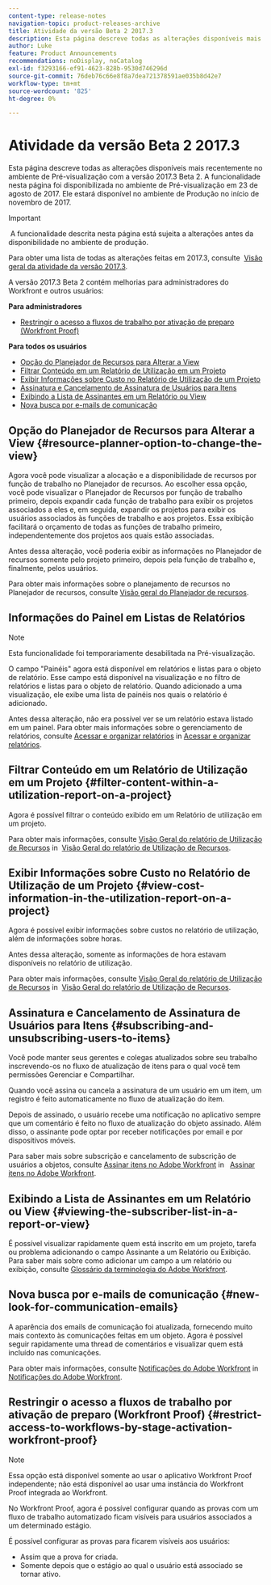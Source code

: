 ```yaml
---
content-type: release-notes
navigation-topic: product-releases-archive
title: Atividade da versão Beta 2 2017.3
description: Esta página descreve todas as alterações disponíveis mais recentemente no ambiente de Pré-visualização com a versão 2017.3 Beta 2. A funcionalidade nesta página foi disponibilizada no ambiente de Pré-visualização em 23 de agosto de 2017. Ele estará disponível no ambiente de Produção no início de novembro de 2017.
author: Luke
feature: Product Announcements
recommendations: noDisplay, noCatalog
exl-id: f3293166-ef91-4623-828b-9530d746296d
source-git-commit: 76deb76c66e8f8a7dea721378591ae035b8d42e7
workflow-type: tm+mt
source-wordcount: '825'
ht-degree: 0%

---
```


# Atividade da versão Beta 2 2017.3

Esta página descreve todas as alterações disponíveis mais recentemente no ambiente de Pré-visualização com a versão 2017.3 Beta 2. A funcionalidade nesta página foi disponibilizada no ambiente de Pré-visualização em 23 de agosto de 2017. Ele estará disponível no ambiente de Produção no início de novembro de 2017.

>[!IMPORTANT]
>
> A funcionalidade descrita nesta página está sujeita a alterações antes da disponibilidade no ambiente de produção.

Para obter uma lista de todas as alterações feitas em 2017.3, consulte  [Visão geral da atividade da versão 2017.3](../../../../product-announcements/product-releases/quarterly-release-archive/2017.3-release-activity/2017.3-release-activity-overview.md).

A versão 2017.3 Beta 2 contém melhorias para administradores do Workfront e outros usuários:

**Para administradores**

* [Restringir o acesso a fluxos de trabalho por ativação de preparo (Workfront Proof)](#restrict-access-to-workflows-by-stage-activation-workfront-proof)

**Para todos os usuários**

* [Opção do Planejador de Recursos para Alterar a View](#resource-planner-option-to-change-the-view)
* [Filtrar Conteúdo em um Relatório de Utilização em um Projeto](#filter-content-within-a-utilization-report-on-a-project)
* [Exibir Informações sobre Custo no Relatório de Utilização de um Projeto](#view-cost-information-in-the-utilization-report-on-a-project)
* [Assinatura e Cancelamento de Assinatura de Usuários para Itens](#subscribing-and-unsubscribing-users-to-items)
* [Exibindo a Lista de Assinantes em um Relatório ou View](#viewing-the-subscriber-list-in-a-report-or-view)
* [Nova busca por e-mails de comunicação](#new-look-for-communication-emails)

## Opção do Planejador de Recursos para Alterar a View {#resource-planner-option-to-change-the-view}

Agora você pode visualizar a alocação e a disponibilidade de recursos por função de trabalho no Planejador de recursos. Ao escolher essa opção, você pode visualizar o Planejador de Recursos por função de trabalho primeiro, depois expandir cada função de trabalho para exibir os projetos associados a eles e, em seguida, expandir os projetos para exibir os usuários associados às funções de trabalho e aos projetos. Essa exibição facilitará o orçamento de todas as funções de trabalho primeiro, independentemente dos projetos aos quais estão associadas.

Antes dessa alteração, você poderia exibir as informações no Planejador de recursos somente pelo projeto primeiro, depois pela função de trabalho e, finalmente, pelos usuários.

Para obter mais informações sobre o planejamento de recursos no Planejador de recursos, consulte [Visão geral do Planejador de recursos](../../../../resource-mgmt/resource-planning/get-started-resource-planner.md).

## Informações do Painel em Listas de Relatórios

>[!NOTE]
>
Esta funcionalidade foi temporariamente desabilitada na Pré-visualização.

O campo &quot;Painéis&quot; agora está disponível em relatórios e listas para o objeto de relatório. Esse campo está disponível na visualização e no filtro de relatórios e listas para o objeto de relatório. Quando adicionado a uma visualização, ele exibe uma lista de painéis nos quais o relatório é adicionado.

Antes dessa alteração, não era possível ver se um relatório estava listado em um painel. Para obter mais informações sobre o gerenciamento de relatórios, consulte [Acessar e organizar relatórios](../../../../reports-and-dashboards/reports/report-usage/access-organize-reports.md) in [Acessar e organizar relatórios](../../../../reports-and-dashboards/reports/report-usage/access-organize-reports.md).

## Filtrar Conteúdo em um Relatório de Utilização em um Projeto {#filter-content-within-a-utilization-report-on-a-project}

Agora é possível filtrar o conteúdo exibido em um Relatório de utilização em um projeto.

Para obter mais informações, consulte [Visão Geral do relatório de Utilização de Recursos](../../../../reports-and-dashboards/reports/using-built-in-reports/resource-utilization-report.md) in  [Visão Geral do relatório de Utilização de Recursos](../../../../reports-and-dashboards/reports/using-built-in-reports/resource-utilization-report.md).

## Exibir Informações sobre Custo no Relatório de Utilização de um Projeto {#view-cost-information-in-the-utilization-report-on-a-project}

Agora é possível exibir informações sobre custos no relatório de utilização, além de informações sobre horas.

Antes dessa alteração, somente as informações de hora estavam disponíveis no relatório de utilização.

Para obter mais informações, consulte [Visão Geral do relatório de Utilização de Recursos](../../../../reports-and-dashboards/reports/using-built-in-reports/resource-utilization-report.md) in  [Visão Geral do relatório de Utilização de Recursos](../../../../reports-and-dashboards/reports/using-built-in-reports/resource-utilization-report.md).

## Assinatura e Cancelamento de Assinatura de Usuários para Itens {#subscribing-and-unsubscribing-users-to-items}

Você pode manter seus gerentes e colegas atualizados sobre seu trabalho inscrevendo-os no fluxo de atualização de itens para o qual você tem permissões Gerenciar e Compartilhar.

Quando você assina ou cancela a assinatura de um usuário em um item, um registro é feito automaticamente no fluxo de atualização do item.

Depois de assinado, o usuário recebe uma notificação no aplicativo sempre que um comentário é feito no fluxo de atualização do objeto assinado. Além disso, o assinante pode optar por receber notificações por email e por dispositivos móveis.

Para saber mais sobre subscrição e cancelamento de subscrição de usuários a objetos, consulte [Assinar itens no Adobe Workfront](../../../../workfront-basics/using-notifications/subscribe-to-items-in-workfront.md) in   [Assinar itens no Adobe Workfront](../../../../workfront-basics/using-notifications/subscribe-to-items-in-workfront.md).

## Exibindo a Lista de Assinantes em um Relatório ou View {#viewing-the-subscriber-list-in-a-report-or-view}

É possível visualizar rapidamente quem está inscrito em um projeto, tarefa ou problema adicionando o campo Assinante a um Relatório ou Exibição. Para saber mais sobre como adicionar um campo a um relatório ou exibição, consulte [Glossário da terminologia do Adobe Workfront](../../../../workfront-basics/navigate-workfront/workfront-navigation/workfront-terminology-glossary.md).

## Nova busca por e-mails de comunicação {#new-look-for-communication-emails}

A aparência dos emails de comunicação foi atualizada, fornecendo muito mais contexto às comunicações feitas em um objeto. Agora é possível seguir rapidamente uma thread de comentários e visualizar quem está incluído nas comunicações.

Para obter mais informações, consulte [Notificações do Adobe Workfront](../../../../workfront-basics/using-notifications/wf-notifications.md) in  [Notificações do Adobe Workfront](../../../../workfront-basics/using-notifications/wf-notifications.md).

## Restringir o acesso a fluxos de trabalho por ativação de preparo (Workfront Proof) {#restrict-access-to-workflows-by-stage-activation-workfront-proof}

>[!NOTE]
>
Essa opção está disponível somente ao usar o aplicativo Workfront Proof independente; não está disponível ao usar uma instância do Workfront Proof integrada ao Workfront.

No Workfront Proof, agora é possível configurar quando as provas com um fluxo de trabalho automatizado ficam visíveis para usuários associados a um determinado estágio.

É possível configurar as provas para ficarem visíveis aos usuários:

* Assim que a prova for criada.
* Somente depois que o estágio ao qual o usuário está associado se tornar ativo. 
